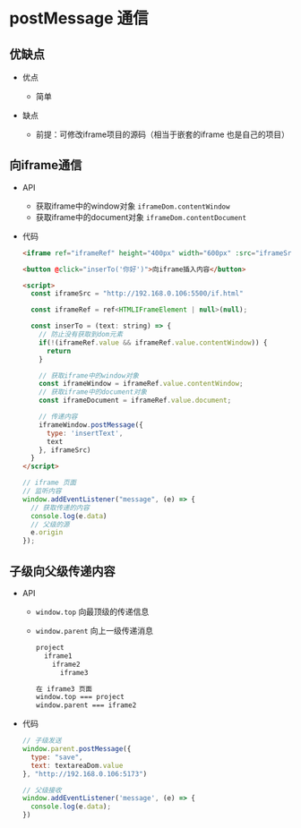 # postMessage 通信

## 优缺点

+ 优点

  + 简单

+ 缺点

  + 前提：可修改iframe项目的源码（相当于嵌套的iframe 也是自己的项目）

## 向iframe通信

+ API

  + 获取iframe中的window对象 `iframeDom.contentWindow`
  + 获取iframe中的document对象 `iframeDom.contentDocument`

+ 代码

  ```html
  <iframe ref="iframeRef" height="400px" width="600px" :src="iframeSrc"></iframe>

  <button @click="inserTo('你好')">向iframe插入内容</button>

  <script>
    const iframeSrc = "http://192.168.0.106:5500/if.html"

    const iframeRef = ref<HTMLIFrameElement | null>(null);

    const inserTo = (text: string) => {
      // 防止没有获取到dom元素
      if(!(iframeRef.value && iframeRef.value.contentWindow)) {
        return
      }

      // 获取iframe中的window对象
      const iframeWindow = iframeRef.value.contentWindow;
      // 获取iframe中的document对象
      const iframeDocument = iframeRef.value.document;

      // 传递内容
      iframeWindow.postMessage({
        type: 'insertText',
        text
      }, iframeSrc)
    }
  </script>
  ```

  ```js
  // iframe 页面
  // 监听内容
  window.addEventListener("message", (e) => {
    // 获取传递的内容
    console.log(e.data)
    // 父级的源
    e.origin
  });
  ```

## 子级向父级传递内容

+ API

  + `window.top` 向最顶级的传递信息
  + `window.parent` 向上一级传递消息

    ```txt
    project
      iframe1
        iframe2
          iframe3

    在 iframe3 页面
    window.top === project
    window.parent === iframe2
    ```

+ 代码

  ```js
  // 子级发送
  window.parent.postMessage({
    type: "save",
    text: textareaDom.value
  }, "http://192.168.0.106:5173")

  // 父级接收
  window.addEventListener('message', (e) => {
    console.log(e.data);
  })
  ```
